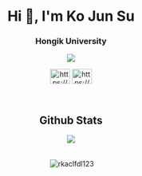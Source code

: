 


<div align=center>

<h1 align="center">Hi 👋, I'm Ko Jun Su</h1>
<h3 align="center">Hongik University</h3>
<div align=center>
<p align="center"><a href="https://hits.seeyoufarm.com"><img src="https://hits.seeyoufarm.com/api/count/incr/badge.svg?url=https%3A%2F%2Fgithub.com%2Frkaclfdl123&count_bg=%23FF0000&title_bg=%23000000&icon=python.svg&icon_color=%23FFFFFF&title=hits&edge_flat=false"/></a></p>


<p align="center">
<a href="https://www.facebook.com/junsu.ko.1/" target="blank"><img align="center" src="https://raw.githubusercontent.com/rahuldkjain/github-profile-readme-generator/master/src/images/icons/Social/facebook.svg" alt="https://www.facebook.com/junsu.ko.1/" height="30" width="40" /></a>
<a href="https://www.instagram.com/junsu_ko/" target="blank"><img align="center" src="https://raw.githubusercontent.com/rahuldkjain/github-profile-readme-generator/master/src/images/icons/Social/instagram.svg" alt="https://www.instagram.com/junsu_ko/" height="30" width="40" /></a>
</p>

<br/>  


## Github Stats  
<div align="center"><img src="https://github-readme-stats.vercel.app/api/top-langs/?username=rkaclfdl123&hide_border=true&layout=compact" align="center" /></div>  

<br/>  


<p>&nbsp;<img align="center" src="https://github-readme-stats.vercel.app/api?username=rkaclfdl123&show_icons=true&locale=en" alt="rkaclfdl123" /></p>
